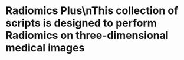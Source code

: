 # Radiomics Plus\nThis collection of scripts is designed to perform Radiomics on three-dimensional medical images
